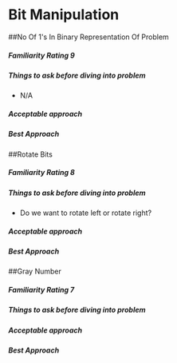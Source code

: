 # Bit Manipulation

##No Of 1's In Binary Representation Of Problem
##### Familiarity Rating 9
##### Things to ask before diving into problem
* N/A

##### Acceptable approach

##### Best Approach


##Rotate Bits
##### Familiarity Rating 8
##### Things to ask before diving into problem
* Do we want to rotate left or rotate right?

##### Acceptable approach

##### Best Approach

##Gray Number
##### Familiarity Rating 7
##### Things to ask before diving into problem

##### Acceptable approach

##### Best Approach

